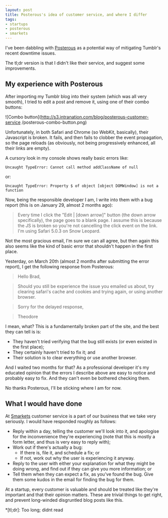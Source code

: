```yaml
---
layout: post
title: Posterous's idea of customer service, and where I differ
tags:
- startups
- posterous
- smarkets
---
```

I've been dabbling with [Posterous](http://posterous.com/) as a potential way
of mitigating Tumblr's recent downtime issues.

The tl;dr version is that I didn't like their service, and suggest some
improvements.

## My experience with Posterous

After importing my Tumblr blog into their system (which was all very smooth),
I tried to edit a post and remove it, using one of their combo buttons:

![Combo button](http://s3.intranation.com/blog/posterous-customer-service
/posterous-combo-button.png)

Unfortunately, in both Safari and Chrome (so WebKit, basically), their
Javascript is broken. It fails, and then fails to clobber the event
propagation, so the page reloads (as obviously, not being progressively
enhanced, all their links are empty).

A cursory look in my console shows really basic errors like:

    
    Uncaught TypeError: Cannot call method addClassName of null

or:

    
    Uncaught TypeError: Property $ of object [object DOMWindow] is not a function

Now, being the responsible developer I am, I write into them with a bug report
(this is on January 29, almost 2 months ago):

> Every time I click the "Edit | [down arrow]" button (the down arrow
specifically), the page goes to a blank page. I assume this is because the JS
is broken so you're not cancelling the click event on the link. I'm using
Safari 5.0.3 on Snow Leopard.

Not the most gracious email, I'm sure we can all agree, but then again this
also seems like the kind of basic error that shouldn't happen in the first
place.

Yesterday, on March 20th (almost 2 months after submitting the error report),
I get the following response from Posterous:

> Hello Brad,

>

> Should you still be experience the issue you emailed us about, try clearing
safari's cache and cookies and trying again, or using another browser.

>

> Sorry for the delayed response,

>

> Theodore

I mean, what? This is a fundamentally broken part of the site, and the best
they can tell is is:

  * They haven't tried verifying that the bug still exists (or even existed in the first place);
  * They certainly haven't tried to fix it; and
  * Their solution is to clear everything or use another browser.

And I waited two months for that? As a professional developer it's my educated
opinion that the errors I describe above are easy to notice and probably easy
to fix. And they can't even be bothered checking them.

No thanks Posterous, I'll be sticking where I am for now.

## What I would have done

At [Smarkets](http://smarkets.com) customer service is a part of our business
that we take very seriously. I would have responded roughly as follows:

  * Reply within a day, telling the customer we'll look into it, and apologise for the inconvenience they're experiencing (note that this is mostly a form letter, and thus is very easy to reply with);
  * Work out if there's actually a bug:
    * If there is, file it, and schedule a fix; or
    * If not, work out why the user is experiencing it anyway.
  * Reply to the user with either your explanation for what they might be doing wrong, and find out if they can give you more information; or
  * Tell them when they can expect a fix, as you've found the bug. Give them some kudos in the email for finding the bug for them.

At a startup, every customer is valuable and should be treated like they're
important and that their opinion matters. These are trivial things to get
right, and prevent long-winded disgruntled blog posts like this.

  *[tl;dr]: Too long; didnt read

